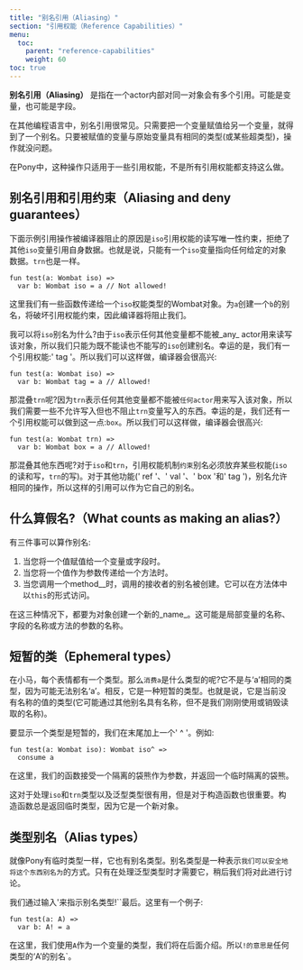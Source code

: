 ```yaml
---
title: "别名引用（Aliasing）"
section: "引用权能（Reference Capabilities）"
menu:
  toc:
    parent: "reference-capabilities"
    weight: 60
toc: true
---
```


<!-- __Aliasing__ means having more than one reference to the same object, within the same actor. This can be the case for a variable or a field. -->
__别名引用（Aliasing）__ 是指在一个actor内部对同一对象会有多个引用。可能是变量，也可能是字段。

<!-- In most programming languages, aliasing is pretty simple. You just assign some variable to another variable, and there you go, you have an alias. The variable you assign to has the same type (or some supertype) as what's being assigned to it, and everything is fine. -->
在其他编程语言中，别名引用很常见。只需要把一个变量赋值给另一个变量，就得到了一个别名。只要被赋值的变量与原始变量具有相同的类型(或某些超类型)，操作就没问题。

<!-- In Pony, that works for some reference capabilities, but not all. -->
在Pony中，这种操作只适用于一些引用权能，不是所有引用权能都支持这么做。

<!-- ## Aliasing and deny guarantees -->
## 别名引用和引用约束（Aliasing and deny guarantees）

<!-- The reason for this is that the `iso` reference capability denies other `iso` variables that point to the same object. That is, you can only have one `iso` variable pointing to any given object. The same goes for `trn`. -->
下面示例引用操作被编译器阻止的原因是`iso`引用权能的读写唯一性约束，拒绝了其他`iso`变量引用自身数据。也就是说，只能有一个`iso`变量指向任何给定的对象数据。`trn`也是一样。

```pony
fun test(a: Wombat iso) =>
  var b: Wombat iso = a // Not allowed!
```

<!-- Here we have some function that gets passed an isolated Wombat. If we try to alias `a` by assigning it to `b`, we'll be breaking reference capability guarantees so the compiler will stop us. -->
这里我们有一些函数传递给一个`iso`权能类型的Wombat对象。为`a`创建一个`b`的别名，将破坏引用权能约束，因此编译器将阻止我们。

<!-- __What can I alias an `iso` as?__ Since an `iso` says no other variable can be used by _any_ actor to read from or write to that object, we can only create aliases to an `iso` that can neither read nor write. Fortunately, we've got a reference capability that does exactly that: `tag`. So we can do this and the compiler will be happy: -->
我可以将`iso`别名为什么?由于`iso`表示任何其他变量都不能被_any_ actor用来读写该对象，所以我们只能为既不能读也不能写的`iso`创建别名。幸运的是，我们有一个引用权能:' tag '。所以我们可以这样做，编译器会很高兴:

```pony
fun test(a: Wombat iso) =>
  var b: Wombat tag = a // Allowed!
```

<!-- __What about aliasing `trn`?__ Since a `trn` says no other variable can be used by _any_ actor to write to that object, we need something that doesn't allow writing but also doesn't prevent our `trn` variable from writing. Fortunately, we've got a reference capability that does that too: `box`. So we can do this and the compiler will be happy: -->
那混叠`trn`呢?因为`trn`表示任何其他变量都不能被`任何actor`用来写入该对象，所以我们需要一些不允许写入但也不阻止`trn`变量写入的东西。幸运的是，我们还有一个引用权能可以做到这一点:`box`。所以我们可以这样做，编译器会很高兴:

```pony
fun test(a: Wombat trn) =>
  var b: Wombat box = a // Allowed!
```

<!-- __What about aliasing other stuff?__ For both `iso` and `trn`, the guarantees require that aliases must give up on some ability (reading and writing for `iso`, writing for `trn`). For the other capabilities (`ref`, `val`, `box` and `tag`), aliases allow for the same operations, so such a reference can just be aliased as itself. -->
那混叠其他东西呢?对于`iso`和`trn`，引用权能机制`约束`别名必须放弃某些权能(`iso`的读和写，`trn`的写)。对于其他功能(' ref '、' val '、' box '和' tag ')，别名允许相同的操作，所以这样的引用可以作为它自己的别名。

<!-- ## What counts as making an alias? -->
## 什么算假名?（What counts as making an alias?）

<!-- There are three things that count as making an alias: -->
有三件事可以算作别名:

<!-- 1. When you __assign__ a value to a variable or a field. -->
<!-- 2. When you __pass__ a value as an argument to a method. -->
<!-- 3. When you __call a method__, an alias of the receiver of the call is created. It is accessible as `this` within the method body. -->
1. 当您将一个值赋值给一个变量或字段时。
2. 当您将一个值作为参数传递给一个方法时。
3. 当您调用一个method__时，调用的接收者的别名被创建。它可以在方法体中以`this`的形式访问。

<!-- In all three cases, you are making a new _name_ for the object. This might be the name of a local variable, the name of a field, or the name of a parameter to a method. -->
在这三种情况下，都要为对象创建一个新的_name_。这可能是局部变量的名称、字段的名称或方法的参数的名称。

<!-- ## Ephemeral types -->
## 短暂的类（Ephemeral types）

<!-- In Pony, every expression has a type. So what's the type of `consume a`? It's not the same type as `a`, because it might not be possible to alias `a`. Instead, it's an __ephemeral__ type. That is, it's a type for a value that currently has no name (it might have a name through some other alias, but not the one we just consumed or destructively read). -->
在小马，每个表情都有一个类型。那么`消费a`是什么类型的呢?它不是与‘a’相同的类型，因为可能无法别名‘a’。相反，它是一种短暂的类型。也就是说，它是当前没有名称的值的类型(它可能通过其他别名具有名称，但不是我们刚刚使用或销毁读取的名称)。

<!-- To show a type is ephemeral, we put a `^` at the end. For example: -->
要显示一个类型是短暂的，我们在末尾加上一个' ^ '。例如:

```pony
fun test(a: Wombat iso): Wombat iso^ =>
  consume a
```

<!-- Here, our function takes an isolated Wombat as a parameter and returns an ephemeral isolated Wombat. -->
在这里，我们的函数接受一个隔离的袋熊作为参数，并返回一个临时隔离的袋熊。

<!-- This is useful for dealing with `iso` and `trn` types, and for generic types, but it's also important for constructors. A constructor always returns an ephemeral type, because it's a new object. -->
这对于处理`iso`和`trn`类型以及泛型类型很有用，但是对于构造函数也很重要。构造函数总是返回临时类型，因为它是一个新对象。

<!-- ## Alias types -->
## 类型别名（Alias types）

<!-- For the same reason Pony has ephemeral types, it also has alias types. An alias type is a way of saying "whatever we can safely alias this thing as". It's only needed when dealing with generic types, which we'll discuss later. -->
就像Pony有临时类型一样，它也有别名类型。别名类型是一种表示`我们可以安全地将这个东西别名为`的方式。只有在处理泛型类型时才需要它，稍后我们将对此进行讨论。

<!-- We indicate an alias type by putting a `!` at the end. Here's an example: -->
我们通过输入'来指示别名类型!``最后。这里有一个例子:

```pony
fun test(a: A) =>
  var b: A! = a
```

<!-- Here, we're using `A` as a __type variable__, which we'll cover later. So `A!` means "an alias of whatever type `A` is". -->
在这里，我们使用`A`作为一个变量的类型，我们将在后面介绍。所以`!的意思是`任何类型的‘A’的别名`。

